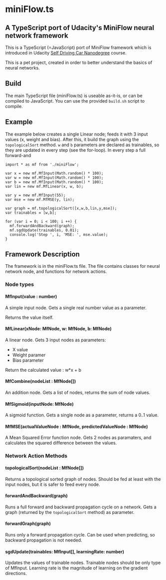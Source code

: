 # miniFlow.ts
## A TypeScript port of Udacity's MiniFlow neural network framework

This is a TypeScript (=JavaScript) port of MiniFlow framework which is introduced in Udacity [Self Driving Car Nanodegree](https://www.udacity.com/course/self-driving-car-engineer-nanodegree--nd013) course.

This is a pet project, created in order to better understand the basics of neural networks.





## Build

The main TypeScript file (miniFlow.ts) is useable as-it-is, or can be compiled to JavaScript. You can use the provided `build.sh` script to compile.



## Example

The example below creates a single Linear node; feeds it with 3 input values (x, weight and bias).
After this, it build the graph using the `topologicalSort` method.
`w` and `b` parameters are declared as trainables, so they are updated in every step (see the for-loop).
In every step a full forward-and 

```
import * as mf from './miniFlow';

var x = new mf.MfInput(Math.random() * 100);
var w = new mf.MfInput(Math.random() * 100);
var b = new mf.MfInput(Math.random() * 100);
var lin = new mf.MfLinear(x, w, b);

var y = new mf.MfInput(55);
var mse = new mf.MfMSE(y, lin);

var graph = mf.topologicalSort([x,w,b,lin,y,mse]);
var trainables = [w,b];

for (var i = 0; i < 100; i ++) {
  mf.forwardAndBackward(graph);
  mf.sgdUpdate(trainables, 0.01);
  console.log('Step ', i, 'MSE: ', mse.value);
}
```




## Framework Description

The framework is in the miniFlow.ts file. The file contains classes for neural network node, and functions for network actions.






### Node types

#### MfInput(value : number)
A simple input node. Gets a single real number value as a parameter.

Returns the value itself.

#### MfLinear(xNode: MfNode, w: MfNode, b: MfNode)
A linear node. Gets 3 input nodes as parameters:
* X value
* Weight paramer
* Bias parameter

Return the calculated value : w*x + b

#### MfCombine(nodeList : MfNode[])
An addition node. Gets a list of nodes, returns the sum of node values.

#### MfSigmoid(inputNode: MfNode)
A sigmoid function. Gets a single node as a parameter, returns a 0..1 value. 

#### MfMSE(actualValueNode : MfNode, predictedValueNode : MfNode)
A Mean Squared Error function node. 
Gets 2 nodes as paramaters, and calculates the squared difference between the values.







### Network Action Methods

#### topologicalSort(nodeList : MfNode[])
Returns a topological sorted graph of nodes. Should be fed at least with the input nodes, but it is safer to feed every node.

#### forwardAndBackward(graph)
Runs a full forward and backward propagation cycle on a network. Gets a graph (returned by the `topologicalSort` method) as parameter.

#### forwardGraph(graph)
Runs only a forward propagation cycle. Can be used when predicting, so backward propagation is not needed.

#### sgdUpdate(trainables: MfInput[], learningRate: number)
Updates the values of trainable nodes. Trainable nodes should be only type of MfInput. 
Learning rate is the magnitude of learning on the gradient directions.



